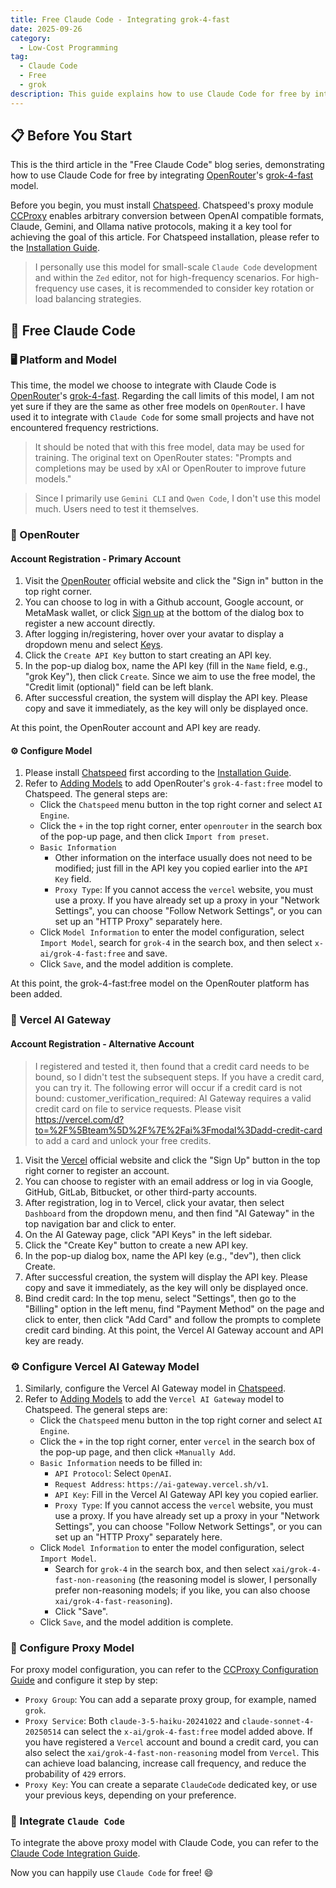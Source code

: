 ```yaml
---
title: Free Claude Code - Integrating grok-4-fast
date: 2025-09-26
category:
  - Low-Cost Programming
tag:
  - Claude Code
  - Free
  - grok
description: This guide explains how to use Claude Code for free by integrating OpenRouter's grok-4-fast model. It covers account registration, Chatspeed model configuration, and Vercel AI Gateway as an alternative.
---
```


## 📋 Before You Start

This is the third article in the "Free Claude Code" blog series, demonstrating how to use Claude Code for free by integrating [OpenRouter](https://openrouter.ai/)'s [grok-4-fast](https://openrouter.ai/x-ai/grok-4-fast:free) model.

Before you begin, you must install [Chatspeed](https://github.com/aidyou/chatspeed/releases). Chatspeed's proxy module [CCProxy](../../ccproxy) enables arbitrary conversion between OpenAI compatible formats, Claude, Gemini, and Ollama native protocols, making it a key tool for achieving the goal of this article. For Chatspeed installation, please refer to the [Installation Guide](../../guide/installation.md).

> I personally use this model for small-scale `Claude Code` development and within the `Zed` editor, not for high-frequency scenarios. For high-frequency use cases, it is recommended to consider key rotation or load balancing strategies.

## 🚀 Free Claude Code

### 🖥️ Platform and Model

This time, the model we choose to integrate with Claude Code is [OpenRouter](https://openrouter.ai/)'s [grok-4-fast](https://openrouter.ai/x-ai/grok-4-fast:free). Regarding the call limits of this model, I am not yet sure if they are the same as other free models on `OpenRouter`. I have used it to integrate with `Claude Code` for some small projects and have not encountered frequency restrictions.

> It should be noted that with this free model, data may be used for training. The original text on OpenRouter states: "Prompts and completions may be used by xAI or OpenRouter to improve future models."

> Since I primarily use `Gemini CLI` and `Qwen Code`, I don't use this model much. Users need to test it themselves.

### 📝 OpenRouter

#### Account Registration - Primary Account

1. Visit the [OpenRouter](https://openrouter.ai/) official website and click the "Sign in" button in the top right corner.
2. You can choose to log in with a Github account, Google account, or MetaMask wallet, or click [Sign up](https://openrouter.ai/CLERK-ROUTER/VIRTUAL/sign-up) at the bottom of the dialog box to register a new account directly.
3. After logging in/registering, hover over your avatar to display a dropdown menu and select [Keys](https://openrouter.ai/settings/keys).
4. Click the `Create API Key` button to start creating an API key.
5. In the pop-up dialog box, name the API key (fill in the `Name` field, e.g., "grok Key"), then click `Create`. Since we aim to use the free model, the "Credit limit (optional)" field can be left blank.
6. After successful creation, the system will display the API key. Please copy and save it immediately, as the key will only be displayed once.

At this point, the OpenRouter account and API key are ready.

#### ⚙️ Configure Model

1. Please install [Chatspeed](https://chatspeed.aidyou.ai) first according to the [Installation Guide](../../guide/installation.md).
2. Refer to [Adding Models](../../guide/quickStart.html#adding-a-model) to add OpenRouter's `grok-4-fast:free` model to Chatspeed. The general steps are:
   - Click the `Chatspeed` menu button in the top right corner and select `AI Engine`.
   - Click the `+` in the top right corner, enter `openrouter` in the search box of the pop-up page, and then click `Import from preset`.
   - `Basic Information`
     - Other information on the interface usually does not need to be modified; just fill in the API key you copied earlier into the `API Key` field.
     - `Proxy Type`: If you cannot access the `vercel` website, you must use a proxy. If you have already set up a proxy in your "Network Settings", you can choose "Follow Network Settings", or you can set up an "HTTP Proxy" separately here.
   - Click `Model Information` to enter the model configuration, select `Import Model`, search for `grok-4` in the search box, and then select `x-ai/grok-4-fast:free` and save.
   - Click `Save`, and the model addition is complete.

At this point, the grok-4-fast:free model on the OpenRouter platform has been added.

### 📝 Vercel AI Gateway

#### Account Registration - Alternative Account

> I registered and tested it, then found that a credit card needs to be bound, so I didn't test the subsequent steps. If you have a credit card, you can try it. The following error will occur if a credit card is not bound:
> customer_verification_required: AI Gateway requires a valid credit card on file to service requests. Please visit https://vercel.com/d?to=%2F%5Bteam%5D%2F%7E%2Fai%3Fmodal%3Dadd-credit-card to add a card and unlock your free credits.

1. Visit the [Vercel](https://vercel.com/) official website and click the "Sign Up" button in the top right corner to register an account.
2. You can choose to register with an email address or log in via Google, GitHub, GitLab, Bitbucket, or other third-party accounts.
3. After registration, log in to Vercel, click your avatar, then select `Dashboard` from the dropdown menu, and then find "AI Gateway" in the top navigation bar and click to enter.
4. On the AI Gateway page, click "API Keys" in the left sidebar.
5. Click the "Create Key" button to create a new API key.
6. In the pop-up dialog box, name the API key (e.g., "dev"), then click Create.
7. After successful creation, the system will display the API key. Please copy and save it immediately, as the key will only be displayed once.
8. Bind credit card: In the top menu, select "Settings", then go to the "Billing" option in the left menu, find "Payment Method" on the page and click to enter, then click "Add Card" and follow the prompts to complete credit card binding.
   At this point, the Vercel AI Gateway account and API key are ready.

### ⚙️ Configure Vercel AI Gateway Model

1. Similarly, configure the Vercel AI Gateway model in [Chatspeed](https://chatspeed.aidyou.ai).
2. Refer to [Adding Models](../../guide/quickStart.html#adding-a-model) to add the `Vercel AI Gateway` model to Chatspeed. The general steps are:
   - Click the `Chatspeed` menu button in the top right corner and select `AI Engine`.
   - Click the `+` in the top right corner, enter `vercel` in the search box of the pop-up page, and then click `+Manually Add`.
   - `Basic Information` needs to be filled in:
     - `API Protocol`: Select `OpenAI`.
     - `Request Address`: `https://ai-gateway.vercel.sh/v1`.
     - `API Key`: Fill in the Vercel AI Gateway API key you copied earlier.
     - `Proxy Type`: If you cannot access the `vercel` website, you must use a proxy. If you have already set up a proxy in your "Network Settings", you can choose "Follow Network Settings", or you can set up an "HTTP Proxy" separately here.
   - Click `Model Information` to enter the model configuration, select `Import Model`.
     - Search for `grok-4` in the search box, and then select `xai/grok-4-fast-non-reasoning` (the reasoning model is slower, I personally prefer non-reasoning models; if you like, you can also choose `xai/grok-4-fast-reasoning`).
     - Click "Save".
   - Click `Save`, and the model addition is complete.

### 🔄 Configure Proxy Model

For proxy model configuration, you can refer to the [CCProxy Configuration Guide](../../ccproxy/configuration.md) and configure it step by step:

- `Proxy Group`: You can add a separate proxy group, for example, named `grok`.
- `Proxy Service`: Both `claude-3-5-haiku-20241022` and `claude-sonnet-4-20250514` can select the `x-ai/grok-4-fast:free` model added above. If you have registered a `Vercel` account and bound a credit card, you can also select the `xai/grok-4-fast-non-reasoning` model from `Vercel`. This can achieve load balancing, increase call frequency, and reduce the probability of `429` errors.
- `Proxy Key`: You can create a separate `ClaudeCode` dedicated key, or use your previous keys, depending on your preference.

### 🔌 Integrate `Claude Code`

To integrate the above proxy model with Claude Code, you can refer to the [Claude Code Integration Guide](../../ccproxy/claude-code.md).

Now you can happily use `Claude Code` for free! 😄
